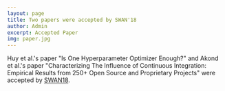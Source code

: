 ```yaml
---
layout: page
title: Two papers were accepted by SWAN'18
author: Admin
excerpt: Accepted Paper
img: paper.jpg
---
```


Huy et al.'s paper "Is One Hyperparameter Optimizer Enough?" and
Akond et al.'s paper "Characterizing The Influence of Continuous Integration: Empirical Results from 250+ Open Source and Proprietary Projects" were accepted by [SWAN18](https://se-analytics.github.io/swan18/Home.html).
